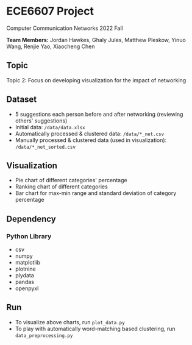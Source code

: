 # ECE6607 Project 
 Computer Communication Networks 2022 Fall

**Team Members:** Jordan Hawkes, Ghaly Jules, Matthew Pleskow, Yinuo Wang, Renjie Yao, Xiaocheng Chen

## Topic
Topic 2: Focus on developing visualization for the impact of networking

## Dataset
* 5 suggestions each person before and after networking (reviewing others' suggestions)
* Initial data: `/data/data.xlsx`
* Automatically processed & clustered data: `/data/*_net.csv`
* Manually processed & clustered data (used in visualization): `/data/*_net_sorted.csv`

## Visualization
* Pie chart of different categories' percentage
* Ranking chart of different categories
* Bar chart for max-min range and standard deviation of category percentage

## Dependency
### Python Library
* csv
* numpy
* matplotlib
* plotnine
* plydata
* pandas
* openpyxl


## Run
* To visualize above charts, run `plot_data.py`
* To play with automatically word-matching based clustering, run `data_preprocessing.py`

